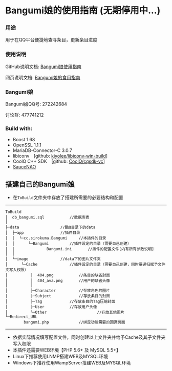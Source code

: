 
Bangumi娘的使用指南 (无期停用中...)
===================

### 用途

用于在QQ平台便捷地查寻条目，更新条目进度

### 使用说明

GitHub说明文档: <a href="bangumi.md">Bangumi娘使用指南</a>

网页说明文档: <a href="https://bangumi.irisu.cc/" target="_blank">Bangumi娘的食用指南</a>

### Bangumi娘

Bangumi娘QQ号: 272242684

讨论群: 477741212

### Build with:
+ Boost 1.68
+ OpenSSL 1.1.1
+ MariaDB-Connector-C 3.0.7
+ libiconv&emsp;[github: <a href="https://github.com/kiyolee/libiconv-win-build" target="_blank">kiyolee/libiconv-win-build</a>]
+ CoolQ C++ SDK&emsp;[github: <a href="https://github.com/CoolQ/cqsdk-vc" target="_blank">CoolQ/cqsdk-vc</a>]
+ <a href="https://saucenao.com/" target="_blank">SauceNAO</a>


## 搭建自己的Bangumi娘


+ 在`ToBuild`文件夹中存放了搭建所需要的必要结构和配置

---

    ToBuild
    │  db_bangumi.sql			//数据库表
    │
    ├─data					//酷Q目录下的data
    │  ├─app				//插件目录
    │  │  └─cc.sirokuma.Bangumi		//本插件的目录
    │  │      └─Bangumi			//插件设定的目录（需要自己创建）
    │  │              Bangumi.ini		//插件的配置文件[内有所有参数说明]
    │  │
    │  └─image				//data下的图片文件夹
    │      └─Cache				//插件设定的目录（需要自己创建，同时要递归赋予文件夹写入权限）
    │          │  404.png			//条目的缺省封面
    │          │  404_ava.png		//用户的缺省头像
    │          │
    │          ├─Character			//存放角色的图片
    │          ├─Subject			//存放条目的封面
    │          ├─Tag			//存放条目的Tag压缩封面
    │          ├─User			//存放用户头像
    │          └─Other                      //存放其他图片
    └─Redirect_URL
            bangumi.php  			//绑定功能需要的回调页面

---
+ 依据实际情况填写配置文件，同时创建以上文件夹并给予Cache及其子文件夹写入权限
+ 本插件还需要WEB环境【PHP 5.6+ 及 MySQL 5.5+】
+ Linux下推荐使用LNMP搭建WEB及MYSQL环境
+ Windows下推荐使用WampServer搭建WEB及MYSQL环境
